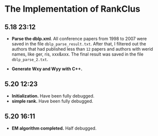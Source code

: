 # The Implementation of RankClus
## 5.18 23:12
* **Parse the dblp.xml**. All conference papers from 1998 to 2007 were saved in the file `dblp_parse_result.txt`. After that, I filtered out the authors that had published less than `12` papers and authors with werid names, like ger, ris, xxx&xxx. The final result was saved in the file `dblp_parse_2.txt`.

* **Generate Wxy and Wyy with C++.**
## 5.20 12:23
* **Initialization.** Have been fully debugged.
* **simple rank.** Have been fully debugged.
## 5.20 16:11
* **EM algorithm completed.** Half debugged.